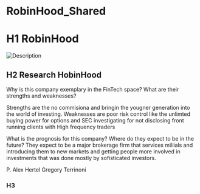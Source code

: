 # RobinHood_Shared

# H1 RobinHood

![Description](https://www.google.com/search?q=robinhood&sxsrf=ALeKk03AFYAKL2MObQTGfPh9fvrepaY2vg:1600536653000&source=lnms&tbm=isch&sa=X&ved=2ahUKEwi6qJvV3_XrAhXyguAKHan4BlsQ_AUoA3oECCQQBQ&biw=1918&bih=979#imgrc=Rk_S0oOFjIyalM)

## H2 Research HobinHood


Why is this company exemplary in the FinTech space? What are their strengths and weaknesses?

Strengths are the no commisiona and bringin the yougner generation into the world of investing.
Weaknesses are poor risk control like the unlimted buying power for options and SEC investigating for not disclosing front running clients with High frequency traders

What is the prognosis for this company? Where do they expect to be in the future?
They expect to be a major brokerage firm that services miliials and introducing them to new markets and getting people more involved in investments that was done mostly by sofisticated investors.

P. Alex Hertel
Gregory Terrinoni

### H3 